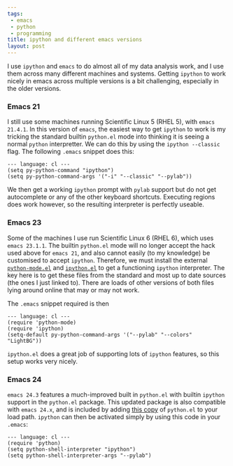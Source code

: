 ```yaml
---
tags:
 - emacs
 - python
 - programming
title: ipython and different emacs versions
layout: post
---
```


I use `ipython` and `emacs` to do almost all of my data analysis work,
and I use them across many different machines and systems. Getting
`ipython` to work nicely in emacs across multiple versions is a bit
challenging, especially in the older versions.

### Emacs 21

I still use some machines running Scientific Linux 5 (RHEL 5), with
`emacs 21.4.1`. In this version of `emacs`, the easiest way to get
`ipython` to work is my tricking the standard builtin `python.el` mode
into thinking it is seeing a normal `python` interpretter. We can do
this by using the `ipython --classic` flag. The following `.emacs`
snippet does this:

    --- language: cl ---
	(setq py-python-command "ipython")
    (setq py-python-command-args '("-i" "--classic" "--pylab"))

We then get a working `ipython` prompt with `pylab` support but do not
get autocomplete or any of the other keyboard shortcuts. Executing
regions does work however, so the resulting interpreter is perfectly
useable.

### Emacs 23

Some of the machines I use run Scientific Linux 6 (RHEL 6), which uses
`emacs 23.1.1`. The builtin `python.el` mode will no longer accept the
hack used above for `emacs 21`, and also cannot easily (to my
knowledge) be customised to accept `ipython`. Therefore, we must
install the external
[`python-mode.el`](http://svn.python.org/projects/python/trunk/Misc/python-mode.el)
and
[`ipython.el`](https://raw.github.com/ipython/ipython/master/docs/emacs/ipython.el)
to get a functioning `ipython` interpreter. The key here is to get
these files from the standard and most up to date sources (the ones I
just linked to). There are loads of other versions of both files lying
around online that may or may not work.

The `.emacs` snippet required is then

    --- language: cl ---
    (require 'python-mode)
    (require 'ipython)
    (setq-default py-python-command-args '("--pylab" "--colors" "LightBG"))

`ipython.el` does a great job of supporting lots of `ipython`
features, so this setup works very nicely.

### Emacs 24

`emacs 24.3` features a much-improved built in `python.el` with
builtin `ipython` support in the `python.el` package. This updated
package is also compatible with `emacs 24.x`, and is included by
adding
[this copy](http://repo.or.cz/w/emacs.git/blob_plain/refs/heads/emacs-24:/lisp/progmodes/python.el)
of `python.el` to your load path.  `ipython` can then be activated
simply by using this code in your `.emacs`:

    --- language: cl ---
    (require 'python)
    (setq python-shell-interpreter "ipython")
    (setq python-shell-interpreter-args "--pylab")


